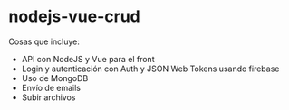 # nodejs-vue-crud

Cosas que incluye:

-   API con NodeJS y Vue para el front
-   Login y autenticación con Auth y JSON Web Tokens usando firebase
-   Uso de MongoDB
-   Envío de emails
-   Subir archivos
